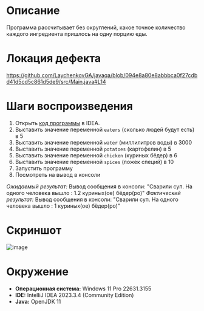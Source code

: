 # Описание
Программа рассчитывает без округлений, какое точное количество каждого ингредиента пришлось на одну порцию еды.

# Локация дефекта
https://github.com/LaychenkovGA/javaqa/blob/094e8a80e8abbbca0f27cdbd41d5cd5c861d5de9/src/Main.java#L14

# Шаги воспроизведения

1. Открыть [код программы](https://github.com/LaychenkovGA/javaqa/blob/main/src/Main.java#L14) в IDEA.
2. Выставить значение переменной `eaters` (сколько людей будут есть) в 5
3. Выставить значение переменной `water` (миллилитров воды) в 3000
4. Выставить значение переменной `potatoes` (картофелин) в 5
5. Выставить значение переменной `chicken` (куриных бёдер) в 6
6. Выставить значение переменной `spices` (ложек специй) в 10
7. Запустить программу
8. Посмотреть на вывод в консоли

*Ожидаемый результат:* Вывод сообщения в консоли: "Сварили суп. На одного человека вышло : 1.2 куриных(ое) бёдер(ро)"
*Фактический результат:* Вывод сообщения в консоли: "Сварили суп. На одного человека вышло : 1 куриных(ое) бёдер(ро)"

# Скриншот
![image](https://drive.google.com/file/d/1-7BKy-rlhpNnNFYmifBy-BJf7PkKgiGK/view?usp=drive_link)

# Окружение
* **Операционная система:** Windows 11 Pro 22631.3155
* **IDE:** IntelliJ IDEA 2023.3.4 (Community Edition)
*  **Java:** OpenJDK 11